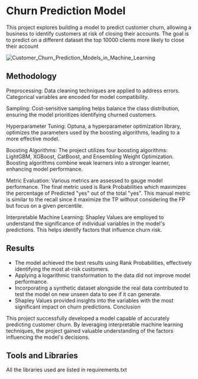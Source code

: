 # Churn Prediction Model

This project explores building a model to predict customer churn, allowing a business to identify customers at risk of closing their accounts. The goal is to predict on a different dataset the top 10000 clients more likely to close their account

![Customer_Churn_Prediction_Models_in_Machine_Learning](https://github.com/emanueleiacca/Analysis-on-Churn-Banking-Modeling-Dataset/assets/128679981/edc858ae-0ef5-441b-a980-a4674d9cb1b7)


## Methodology

Preprocessing: Data cleaning techniques are applied to address errors. Categorical variables are encoded for model compatibility.

Sampling: Cost-sensitive sampling helps balance the class distribution, ensuring the model prioritizes identifying churned customers.

Hyperparameter Tuning: Optuna, a hyperparameter optimization library, optimizes the parameters used by the boosting algorithms, leading to a more effective model.

Boosting Algorithms: The project utilizes four boosting algorithms: LightGBM, XGBoost, CatBoost, and Ensembling Weight Optimization. Boosting algorithms combine weak learners into a stronger learner, enhancing model performance.

Metric Evaluation: Various metrics are assessed to gauge model performance. The final metric used is Rank Probabilities which maximizes the percentage of Predicted "yes" out of the total "yes". This manual metric is similar to the recall since it maximize the TP without considering the FP but focus on a given percentile.

Interpretable Machine Learning: Shapley Values are employed to understand the significance of individual variables in the model's predictions. This helps identify factors that influence churn risk.

## Results

- The model achieved the best results using Rank Probabilities, effectively identifying the most at-risk customers.
- Applying a logarithmic transformation to the data did not improve model performance.
- Incorporating a synthetic dataset alongside the real data contributed to test the model on new unseen data to see if it can generate.
- Shapley Values provided insights into the variables with the most significant impact on churn predictions.
Conclusion

This project successfully developed a model capable of accurately predicting customer churn. By leveraging interpretable machine learning techniques, the project gained valuable understanding of the factors influencing the model's decisions.

## Tools and Libraries
All the libraries used are listed in requirements.txt
